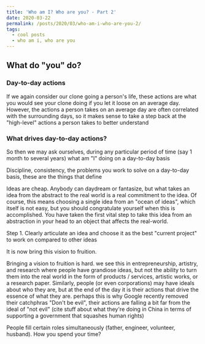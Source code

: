 ```yaml
---
title: 'Who am I? Who are you? - Part 2'
date: 2020-03-22
permalink: /posts/2020/03/who-am-i-who-are-you-2/
tags:
  - cool posts
  - who am i, who are you
---
```


## What do "you" do?

### Day-to-day actions

If we again consider our clone going a person's life, these actions are what you would see your clone doing if you let it loose on an average day. However, the actions a person takes on an average day are often correlated with the surrounding days, so it makes sense to take a step back at the "high-level" actions a person takes to better understand

### What drives day-to-day actions?

So then we may ask ourselves, during any particular period of time (say 1 month to several years) what am "I" doing on a day-to-day basis

Discipline, consistency, the problems you work to solve on a day-to-day basis, these are the things that define

Ideas are cheap. Anybody can daydream or fantasize, but what takes an idea from the abstract to the real world is a real commitment to the idea. Of course, this means choosing a single idea from an "ocean of ideas", which itself is not easy, but you should congratulate yourself when this is accomplished. You have taken the first vital step to take this idea from an abstraction in your head to an object that affects the real-world.

Step 1. Clearly articulate an idea and choose it as the best "current project" to work on compared to other ideas

It is now
bring this vision to fruition.


Bringing a vision to fruition is hard. we see this in entrepreneurship, artistry, and research where people have grandiose ideas, but not the ability to turn them into the real world in the form of products / services, artistic works, or a research paper. Similarly, people (or even corporations) may have ideals about who they are, but at the end of the day it is their actions that drive the essence of what they are. perhaps this is why Google recently removed their catchphras "Don't be evil", their actions are falling a bit far from the ideal of "not evil" (cite stuff about what they're doing in China in terms of supporting a government that squashes human rights)

People fill certain roles simultaneously (father, engineer, volunteer, husband). How you spend your time?

